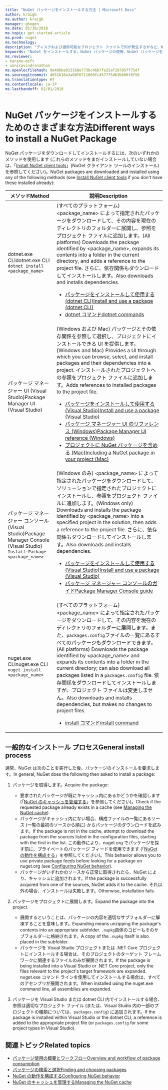 ```yaml
---
title: "NuGet パッケージをインストールする方法 | Microsoft Docs"
author: kraigb
ms.author: kraigb
manager: ghogen
ms.date: 01/30/2018
ms.topic: get-started-article
ms.prod: nuget
ms.technology: 
description: "ディスクおよび適用可能なプロジェクト ファイルで何が発生するかなど、NuGet パッケージをプロジェクトにインストールするプロセスを説明します。"
keywords: "NuGet をインストールする、NuGet パッケージの使用、NuGet パッケージをインストールする、NuGet パッケージ参照"
ms.reviewer:
- karann-msft
- unniravindranathan
ms.openlocfilehash: 9e48bbe813168e773bc46b7fe25af29785ff75df
ms.sourcegitcommit: 4651b16a3a08f6711669fc4577f5d63b600f8f58
ms.translationtype: HT
ms.contentlocale: ja-JP
ms.lasthandoff: 02/01/2018
---
```

# <a name="different-ways-to-install-a-nuget-package"></a><span data-ttu-id="2802d-104">NuGet パッケージをインストールするためのさまざまな方法</span><span class="sxs-lookup"><span data-stu-id="2802d-104">Different ways to install a NuGet Package</span></span>

<span data-ttu-id="2802d-105">NuGet パッケージをダウンロードしてインストールするには、次のいずれかのメソッドを使用します (これらのメソッドをまだインストールしていない場合は、「[Install NuGet client tools](../install-nuget-client-tools.md)」(NuGet クライアント ツールのインストール) を参照してください)。</span><span class="sxs-lookup"><span data-stu-id="2802d-105">NuGet packages are downloaded and installed using any of the following methods (see [Install NuGet client tools](../install-nuget-client-tools.md) if you don't have these installed already):</span></span>

| <span data-ttu-id="2802d-106">メソッド</span><span class="sxs-lookup"><span data-stu-id="2802d-106">Method</span></span> | <span data-ttu-id="2802d-107">説明</span><span class="sxs-lookup"><span data-stu-id="2802d-107">Description</span></span> |
| --- | --- |
| <span data-ttu-id="2802d-108">dotnet.exe CLI</span><span class="sxs-lookup"><span data-stu-id="2802d-108">dotnet.exe CLI</span></span><br/>`dotnet install <package_name>` | <span data-ttu-id="2802d-109">(すべてのプラットフォーム) \<package_name\> によって指定されたパッケージをダウンロードして、その内容を現在のディレクトリのフォルダーに展開し、参照をプロジェクト ファイルに追加します。</span><span class="sxs-lookup"><span data-stu-id="2802d-109">(All platforms) Downloads the package identified by \<package_name\>, expands its contents into a folder in the current directory, and adds a reference to the project file.</span></span> <span data-ttu-id="2802d-110">さらに、依存関係もダウンロードしてインストールします。</span><span class="sxs-lookup"><span data-stu-id="2802d-110">Also downloads and installs dependencies.</span></span><ul><li>[<span data-ttu-id="2802d-111">パッケージをインストールして使用する (dotnet CLI)</span><span class="sxs-lookup"><span data-stu-id="2802d-111">Install and use a package (dotnet CLI)</span></span>](../quickstart/install-and-use-a-package-using-the-dotnet-cli.md)</li><li>[<span data-ttu-id="2802d-112">dotnet コマンド</span><span class="sxs-lookup"><span data-stu-id="2802d-112">dotnet commands</span></span>](../tools/dotnet-commands.md)</li></ul> |
| <span data-ttu-id="2802d-113">パッケージ マネージャー UI (Visual Studio)</span><span class="sxs-lookup"><span data-stu-id="2802d-113">Package Manager UI (Visual Studio)</span></span> | <span data-ttu-id="2802d-114">(Windows および Mac) パッケージとその依存関係を参照して選択し、プロジェクトにインストールできる UI を提供します。</span><span class="sxs-lookup"><span data-stu-id="2802d-114">(Windows and Mac) Provides a UI through which you can browse, select, and install packages and their dependencies into a project.</span></span> <span data-ttu-id="2802d-115">インストールされたプロジェクトへの参照をプロジェクト ファイルに追加します。</span><span class="sxs-lookup"><span data-stu-id="2802d-115">Adds references to installed packages to the project file.</span></span><ul><li>[<span data-ttu-id="2802d-116">パッケージをインストールして使用する (Visual Studio)</span><span class="sxs-lookup"><span data-stu-id="2802d-116">Install and use a package (Visual Studio)</span></span>](../quickstart/install-and-use-a-package-in-visual-studio.md)</li><li>[<span data-ttu-id="2802d-117">パッケージ マネージャー UI のリファレンス (Windows)</span><span class="sxs-lookup"><span data-stu-id="2802d-117">Package Manager UI reference (Windows)</span></span>](../tools/package-manager-ui.md)</li><li>[<span data-ttu-id="2802d-118">プロジェクトに NuGet パッケージを含める (Mac)</span><span class="sxs-lookup"><span data-stu-id="2802d-118">Including a NuGet package in your project (Mac)</span></span>](/visualstudio/mac/nuget-walkthrough)</li></ul> |
| <span data-ttu-id="2802d-119">パッケージ マネージャー コンソール (Visual Studio)</span><span class="sxs-lookup"><span data-stu-id="2802d-119">Package Manager Console (Visual Studio)</span></span><br/>`Install-Package <package_name>` | <span data-ttu-id="2802d-120">(Windows のみ) \<package_name\> によって指定されたパッケージをダウンロードして、ソリューションで指定されたプロジェクトにインストールし、参照をプロジェクト ファイルに追加します。</span><span class="sxs-lookup"><span data-stu-id="2802d-120">(Windows only) Downloads and installs the package identified by \<package_name\> into a specified project in the solution, then adds a reference to the project file.</span></span> <span data-ttu-id="2802d-121">さらに、依存関係もダウンロードしてインストールします。</span><span class="sxs-lookup"><span data-stu-id="2802d-121">Also downloads and installs dependencies.</span></span><ul><li>[<span data-ttu-id="2802d-122">パッケージをインストールして使用する (Visual Studio)</span><span class="sxs-lookup"><span data-stu-id="2802d-122">Install and use a package (Visual Studio)</span></span>](../quickstart/install-and-use-a-package-in-visual-studio.md)</li><li>[<span data-ttu-id="2802d-123">パッケージ マネージャー コンソールのガイド</span><span class="sxs-lookup"><span data-stu-id="2802d-123">Package Manager Console guide</span></span>](../tools/package-manager-console.md)</li></ul> |
| <span data-ttu-id="2802d-124">nuget.exe CLI</span><span class="sxs-lookup"><span data-stu-id="2802d-124">nuget.exe CLI</span></span><br/>`nuget install <package_name>` | <span data-ttu-id="2802d-125">(すべてのプラットフォーム) \<package_name\> によって指定されたパッケージをダウンロードして、その内容を現在のディレクトリのフォルダーに展開します。また、`packages.config`ファイルの一覧にあるすべてのパッケージもダウンロードできます。</span><span class="sxs-lookup"><span data-stu-id="2802d-125">(All platforms) Downloads the package identified by \<package_name\> and expands its contents into a folder in the current directory; can also download all packages listed in a `packages.config` file.</span></span> <span data-ttu-id="2802d-126">依存関係をダウンロードしてインストールしますが、プロジェクト ファイルは変更しません。</span><span class="sxs-lookup"><span data-stu-id="2802d-126">Also downloads and installs dependencies, but makes no changes to project files.</span></span><ul><li>[<span data-ttu-id="2802d-127">install コマンド</span><span class="sxs-lookup"><span data-stu-id="2802d-127">install command</span></span>](../tools/cli-ref-install.md)</li></ul> |

## <a name="general-install-process"></a><span data-ttu-id="2802d-128">一般的なインストール プロセス</span><span class="sxs-lookup"><span data-stu-id="2802d-128">General install process</span></span>

<span data-ttu-id="2802d-129">通常、NuGet は次のことを実行した後、パッケージのインストールを要求します。</span><span class="sxs-lookup"><span data-stu-id="2802d-129">In general, NuGet does the following then asked to install a package:</span></span>

1. <span data-ttu-id="2802d-130">パッケージを取得します。</span><span class="sxs-lookup"><span data-stu-id="2802d-130">Acquire the package:</span></span>
    - <span data-ttu-id="2802d-131">要求されたパッケージが既にキャッシュ内にあるかどうかを確認します (「[NuGet のキャッシュを管理する](managing-the-nuget-cache.md)」を参照してください)。</span><span class="sxs-lookup"><span data-stu-id="2802d-131">Check if the requested package already exists in a cache (see [Managing the NuGet cache](managing-the-nuget-cache.md)).</span></span>
    - <span data-ttu-id="2802d-132">パッケージがキャッシュ内にない場合、構成ファイルの一覧にあるソース (一覧の最初のソースから順に) からパッケージのダウンロードを試みます。</span><span class="sxs-lookup"><span data-stu-id="2802d-132">If the package is not in the cache, attempt to download the package from the sources listed in the configuration files, starting with the first in the list.</span></span> <span data-ttu-id="2802d-133">この動作により、nuget.org でパッケージを探す前に、プライベートのパッケージ フィードを使用できます (「[NuGet の動作を構成する](configuring-nuget-behavior.md)」を参照してください)。</span><span class="sxs-lookup"><span data-stu-id="2802d-133">This behavior allows you to use private package feeds before looking for a package on nuget.org (see [Configuring NuGet behavior](configuring-nuget-behavior.md)).</span></span>
    - <span data-ttu-id="2802d-134">パッケージがいずれかのソースから正常に取得されたら、NuGet により、キャッシュに追加されます。</span><span class="sxs-lookup"><span data-stu-id="2802d-134">If the package is successfully acquired from one of the sources, NuGet adds it to the cache.</span></span> <span data-ttu-id="2802d-135">それ以外の場合、インストールは失敗します。</span><span class="sxs-lookup"><span data-stu-id="2802d-135">Otherwise, installation fails.</span></span>

1. <span data-ttu-id="2802d-136">パッケージをプロジェクトに展開します。</span><span class="sxs-lookup"><span data-stu-id="2802d-136">Expand the package into the project.</span></span>
    - <span data-ttu-id="2802d-137">展開するということは、パッケージの内容を適切なサブフォルダーに解凍することを意味します。</span><span class="sxs-lookup"><span data-stu-id="2802d-137">Expanding means unzipping the package's contents into an appropriate subfolder.</span></span> <span data-ttu-id="2802d-138">`.nupkg`自体のコピーもそのサブフォルダーに格納されます。</span><span class="sxs-lookup"><span data-stu-id="2802d-138">A copy of the `.nupkg` itself is also placed in the subfolder.</span></span>
    - <span data-ttu-id="2802d-139">パッケージを Visual Studio プロジェクトまたは .NET Core プロジェクトにインストールする場合は、そのプロジェクトのターゲット フレームワークに関連するファイルのみが展開されます。</span><span class="sxs-lookup"><span data-stu-id="2802d-139">If the package is being installed into a Visual Studio or .NET Core project, only the files relevant to the project's target framework are expanded.</span></span> <span data-ttu-id="2802d-140">nuget.exe コマンド ラインを使用してインストールする場合は、すべてのアセンブリが展開されます。</span><span class="sxs-lookup"><span data-stu-id="2802d-140">When installed using the nuget.exe command line, all assemblies are expanded.</span></span>

1. <span data-ttu-id="2802d-141">パッケージを Visual Studio または dotnet CLI 内でインストールする場合、参照は適切なプロジェクト ファイル (または、Visual Studio 内の一部のプロジェクトの種類については、`packages.config`) に追加されます。</span><span class="sxs-lookup"><span data-stu-id="2802d-141">If the package is installed within Visual Studio or the dotnet CLI, a reference is added to the appropriate project file (or `packages.config` for some project types in Visual Studio).</span></span>

## <a name="related-topics"></a><span data-ttu-id="2802d-142">関連トピック</span><span class="sxs-lookup"><span data-stu-id="2802d-142">Related topics</span></span>

- [<span data-ttu-id="2802d-143">パッケージ使用の概要とワークフロー</span><span class="sxs-lookup"><span data-stu-id="2802d-143">Overview and workflow of package consumption</span></span>](../consume-packages/overview-and-workflow.md)
- [<span data-ttu-id="2802d-144">パッケージの検索と選択</span><span class="sxs-lookup"><span data-stu-id="2802d-144">Finding and choosing packages</span></span>](../consume-packages/finding-and-choosing-packages.md)
- [<span data-ttu-id="2802d-145">NuGet の動作を構成する</span><span class="sxs-lookup"><span data-stu-id="2802d-145">Configuring NuGet behavior</span></span>](../consume-packages/configuring-nuget-behavior.md)
- [<span data-ttu-id="2802d-146">NuGet のキャッシュを管理する</span><span class="sxs-lookup"><span data-stu-id="2802d-146">Managing the NuGet cache</span></span>](managing-the-nuget-cache.md)
